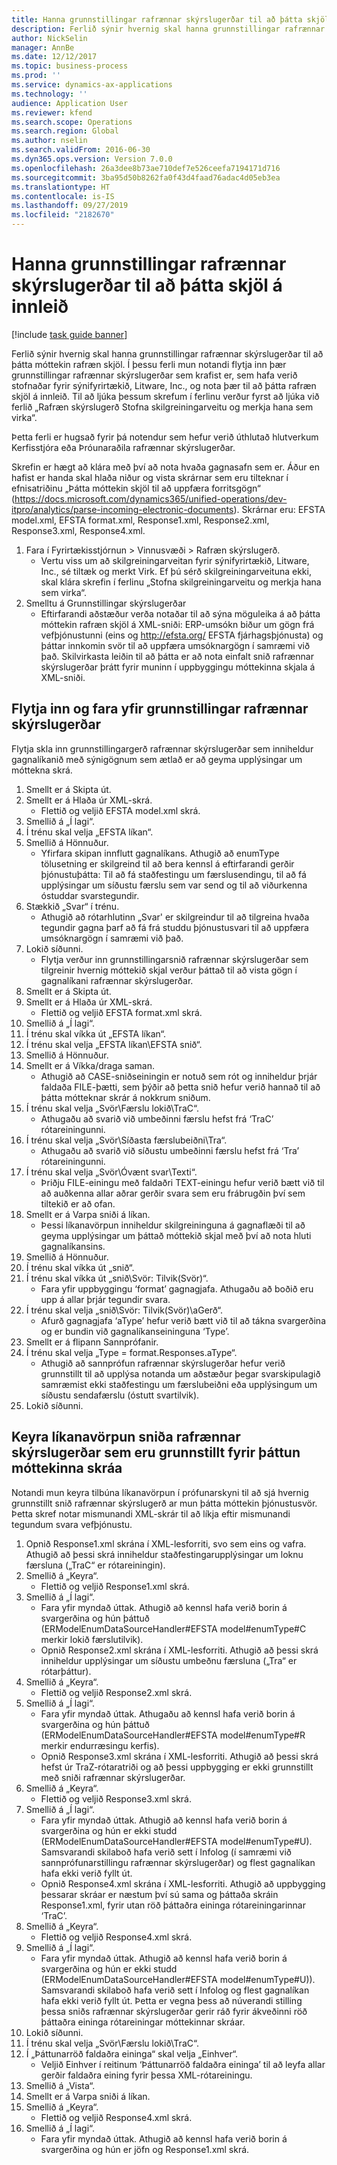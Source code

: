 ```yaml
---
title: Hanna grunnstillingar rafrænnar skýrslugerðar til að þátta skjöl á innleið
description: Ferlið sýnir hvernig skal hanna grunnstillingar rafrænnar skýrslugerðar til að þátta móttekin rafræn skjöl.
author: NickSelin
manager: AnnBe
ms.date: 12/12/2017
ms.topic: business-process
ms.prod: ''
ms.service: dynamics-ax-applications
ms.technology: ''
audience: Application User
ms.reviewer: kfend
ms.search.scope: Operations
ms.search.region: Global
ms.author: nselin
ms.search.validFrom: 2016-06-30
ms.dyn365.ops.version: Version 7.0.0
ms.openlocfilehash: 26a3dee8b73ae710def7e526ceefa7194171d716
ms.sourcegitcommit: 3ba95d50b8262fa0f43d4faad76adac4d05eb3ea
ms.translationtype: HT
ms.contentlocale: is-IS
ms.lasthandoff: 09/27/2019
ms.locfileid: "2182670"
---
```

# <a name="design-er-configurations-to-parse-incoming-documents"></a>Hanna grunnstillingar rafrænnar skýrslugerðar til að þátta skjöl á innleið

[!include [task guide banner](../../includes/task-guide-banner.md)]

Ferlið sýnir hvernig skal hanna grunnstillingar rafrænnar skýrslugerðar til að þátta móttekin rafræn skjöl. Í þessu ferli mun notandi flytja inn þær grunnstillingar rafrænnar skýrslugerðar sem krafist er, sem hafa verið stofnaðar fyrir sýnifyrirtækið, Litware, Inc., og nota þær til að þátta rafræn skjöl á innleið. Til að ljúka þessum skrefum í ferlinu verður fyrst að ljúka við ferlið „Rafræn skýrslugerð Stofna skilgreiningarveitu og merkja hana sem virka“.

Þetta ferli er hugsað fyrir þá notendur sem hefur verið úthlutað hlutverkum Kerfisstjóra eða Þróunaraðila rafrænnar skýrslugerðar. 

Skrefin er hægt að klára með því að nota hvaða gagnasafn sem er. Áður en hafist er handa skal hlaða niður og vista skrárnar sem eru tilteknar í efnisatriðinu „Þátta móttekin skjöl til að uppfæra forritsgögn“ (https://docs.microsoft.com/dynamics365/unified-operations/dev-itpro/analytics/parse-incoming-electronic-documents). Skrárnar eru: EFSTA model.xml, EFSTA format.xml, Response1.xml, Response2.xml, Response3.xml, Response4.xml.

1. Fara í Fyrirtækisstjórnun > Vinnusvæði > Rafræn skýrslugerð.
    * Vertu viss um að skilgreiningarveitan fyrir sýnifyrirtækið, Litware, Inc., sé tiltæk og merkt Virk. Ef þú sérð skilgreiningarveituna ekki, skal klára skrefin í ferlinu „Stofna skilgreiningarveitu og merkja hana sem virka“.  
2. Smelltu á Grunnstillingar skýrslugerðar
    * Eftirfarandi aðstæður verða notaðar til að sýna möguleika á að þátta móttekin rafræn skjöl á XML-sniði: ERP-umsókn biður um gögn frá vefþjónustunni (eins og http://efsta.org/ EFSTA fjárhagsþjónusta) og þáttar innkomin svör til að uppfæra umsóknargögn í samræmi við það. Skilvirkasta leiðin til að þátta er að nota einfalt snið rafrænnar skýrslugerðar þrátt fyrir muninn í uppbyggingu móttekinna skjala á XML-sniði.   

## <a name="import-and-review-er-configurations"></a>Flytja inn og fara yfir grunnstillingar rafrænnar skýrslugerðar
Flytja skla inn grunnstillingargerð rafrænnar skýrslugerðar sem inniheldur gagnalíkanið með sýnigögnum sem ætlað er að geyma upplýsingar um móttekna skrá.  
1. Smellt er á Skipta út.
2. Smellt er á Hlaða úr XML-skrá.
    * Flettið og veljið EFSTA model.xml skrá.  
3. Smellið á „Í lagi“.
4. Í trénu skal velja „EFSTA líkan“.
5. Smellið á Hönnuður.
    * Yfirfara skipan innflutt gagnalíkans. Athugið að enumType tölusetning er skilgreind til að bera kennsl á eftirfarandi gerðir þjónustuþátta: Til að fá staðfestingu um færslusendingu, til að fá upplýsingar um síðustu færslu sem var send og til að viðurkenna óstuddar svarstegundir.   
6. Stækkið „Svar“ í trénu.
    * Athugið að rótarhlutinn „Svar' er skilgreindur til að tilgreina hvaða tegundir gagna þarf að fá frá studdu þjónustusvari til að uppfæra umsóknargögn í samræmi við það.   
7. Lokið síðunni.
    * Flytja verður inn grunnstillingarsnið rafrænnar skýrslugerðar sem tilgreinir hvernig móttekið skjal verður þáttað til að vista gögn í gagnalíkani rafrænnar skýrslugerðar.   
8. Smellt er á Skipta út.
9. Smellt er á Hlaða úr XML-skrá.
    * Flettið og veljið EFSTA format.xml skrá.  
10. Smellið á „Í lagi“.
11. Í trénu skal víkka út „EFSTA líkan“.
12. Í trénu skal velja „EFSTA líkan\EFSTA snið“.
13. Smellið á Hönnuður.
14. Smellt er á Víkka/draga saman.
    * Athugið að CASE-sniðseiningin er notuð sem rót og inniheldur þrjár faldaða FILE-þætti, sem þýðir að þetta snið hefur verið hannað til að þátta mótteknar skrár á nokkrum sniðum.  
15. Í trénu skal velja „Svör\Færslu lokið\TraC“.
    * Athugaðu að svarið við umbeðinni færslu hefst frá ‘TraC’ rótareiningunni.   
16. Í trénu skal velja „Svör\Síðasta færslubeiðni\Tra“.
    * Athugaðu að svarið við síðustu umbeðinni færslu hefst frá ‘Tra’ rótareiningunni.   
17. Í trénu skal velja „Svör\Óvænt svar\Texti“.
    * Þriðju FILE-einingu með faldaðri TEXT-einingu hefur verið bætt við til að auðkenna allar aðrar gerðir svara sem eru frábrugðin því sem tiltekið er að ofan.   
18. Smellt er á Varpa sniði á líkan.
    * Þessi líkanavörpun inniheldur skilgreininguna á gagnaflæði til að geyma upplýsingar um þáttað móttekið skjal með því að nota hluti gagnalíkansins.  
19. Smellið á Hönnuður.
20. Í trénu skal víkka út „snið“.
21. Í trénu skal víkka út „snið\Svör: Tilvik(Svör)“.
    * Fara yfir uppbyggingu ‘format’ gagnagjafa. Athugaðu að boðið eru upp á allar þrjár tegundir svara.   
22. Í trénu skal velja „snið\Svör: Tilvik(Svör)\aGerð“.
    * Afurð gagnagjafa ‘aType’ hefur verið bætt við til að tákna svargerðina og er bundin við gagnalíkanseininguna ‘Type’.  
23. Smellt er á flipann Sannprófanir.
24. Í trénu skal velja „Type = format.Responses.aType“.
    * Athugið að sannprófun rafrænnar skýrslugerðar hefur verið grunnstillt til að upplýsa notanda um aðstæður þegar svarskipulagið samræmist ekki staðfestingu um færslubeiðni eða upplýsingum um síðustu sendafærslu (óstutt svartilvik).   
25. Lokið síðunni.

## <a name="run-model-mapping-of-er-format-configured-for-parsing-incoming-files"></a>Keyra líkanavörpun sniða rafrænnar skýrslugerðar sem eru grunnstillt fyrir þáttun móttekinna skráa
Notandi mun keyra tilbúna líkanavörpun í prófunarskyni til að sjá hvernig grunnstillt snið rafrænnar skýrslugerð ar mun þátta móttekin þjónustusvör. Þetta skref notar mismunandi XML-skrár til að líkja eftir mismunandi tegundum svara vefþjónustu.   
1. Opnið Response1.xml skrána í XML-lesforriti, svo sem eins og vafra. Athugið að þessi skrá inniheldur staðfestingarupplýsingar um loknu færsluna („TraC“ er rótareiningin).   
2. Smellið á „Keyra“.
    * Flettið og veljið Response1.xml skrá.  
3. Smellið á „Í lagi“.
    * Fara yfir myndað úttak. Athugið að kennsl hafa verið borin á svargerðina og hún þáttuð (ERModelEnumDataSourceHandler#EFSTA model#enumType#C merkir lokið færslutilvik).   
    * Opnið Response2.xml skrána í XML-lesforriti. Athugið að þessi skrá inniheldur upplýsingar um síðustu umbeðnu færsluna („Tra“ er rótarþáttur).   
4. Smellið á „Keyra“.
    * Flettið og veljið Response2.xml skrá.  
5. Smellið á „Í lagi“.
    * Fara yfir myndað úttak. Athugaðu að kennsl hafa verið borin á svargerðina og hún þáttuð (ERModelEnumDataSourceHandler#EFSTA model#enumType#R merkir endurræsingu kerfis).   
    * Opnið Response3.xml skrána í XML-lesforriti. Athugið að þessi skrá hefst úr TraZ-rótaratriði og að þessi uppbygging er ekki grunnstillt með sniði rafrænnar skýrslugerðar.   
6. Smellið á „Keyra“.
    * Flettið og veljið Response3.xml skrá.  
7. Smellið á „Í lagi“.
    * Fara yfir myndað úttak. Athugið að kennsl hafa verið borin á svargerðina og hún er ekki studd (ERModelEnumDataSourceHandler#EFSTA model#enumType#U). Samsvarandi skilaboð hafa verið sett í Infolog (í samræmi við sannprófunarstillingu rafrænnar skýrslugerðar) og flest gagnalíkan hafa ekki verið fyllt út.   
    * Opnið Response4.xml skrána í XML-lesforriti. Athugið að uppbygging þessarar skráar er næstum því sú sama og þáttaða skráin Response1.xml, fyrir utan röð þáttaðra eininga rótareiningarinnar ‘TraC’.   
8. Smellið á „Keyra“.
    * Flettið og veljið Response4.xml skrá.  
9. Smellið á „Í lagi“.
    * Fara yfir myndað úttak. Athugið að kennsl hafa verið borin á svargerðina og hún er ekki studd (ERModelEnumDataSourceHandler#EFSTA model#enumType#U)). Samsvarandi skilaboð hafa verið sett í Infolog og flest gagnalíkan hafa ekki verið fyllt út. Þetta er vegna þess að núverandi stilling þessa sniðs rafrænnar skýrslugerðar gerir ráð fyrir ákveðinni röð þáttaðra eininga rótareiningar móttekinnar skráar.   
10. Lokið síðunni.
11. Í trénu skal velja „Svör\Færslu lokið\TraC“.
12. Í „Þáttunarröð faldaðra eininga“ skal velja „Einhver“.
    * Veljið Einhver í reitinum ‘Þáttunarröð faldaðra eininga’ til að leyfa allar gerðir faldaðra eining fyrir þessa XML-rótareiningu.  
13. Smellið á „Vista“.
14. Smellt er á Varpa sniði á líkan.
15. Smellið á „Keyra“.
    * Flettið og veljið Response4.xml skrá.  
16. Smellið á „Í lagi“.
    * Fara yfir myndað úttak. Athugið að kennsl hafa verið borin á svargerðina og hún er jöfn og Response1.xml skrá.  

